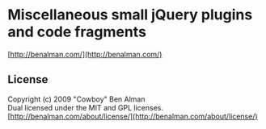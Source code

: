 # Miscellaneous small jQuery plugins and code fragments #
[http://benalman.com/](http://benalman.com/)


## License ##
Copyright (c) 2009 "Cowboy" Ben Alman  
Dual licensed under the MIT and GPL licenses.
[http://benalman.com/about/license/](http://benalman.com/about/license/)

